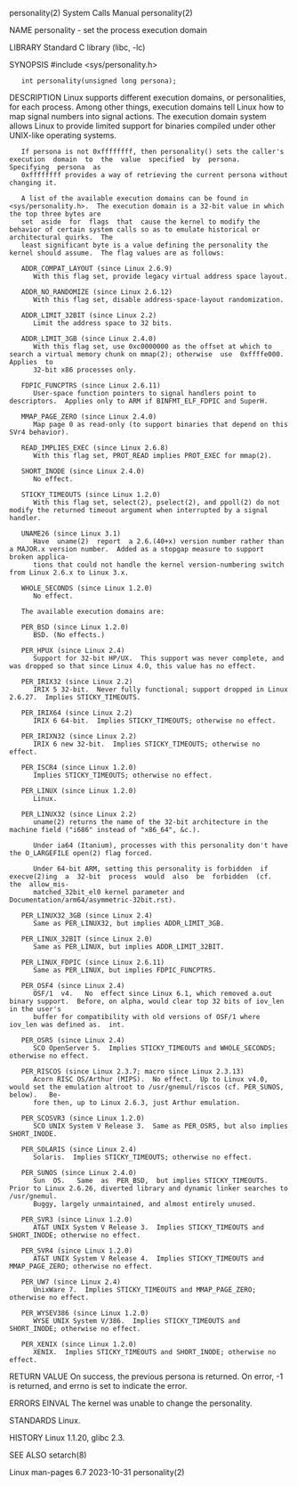 personality(2)							      System Calls Manual							personality(2)

NAME
       personality - set the process execution domain

LIBRARY
       Standard C library (libc, -lc)

SYNOPSIS
       #include <sys/personality.h>

       int personality(unsigned long persona);

DESCRIPTION
       Linux  supports	different  execution  domains, or personalities, for each process.  Among other things, execution domains tell Linux how to map signal
       numbers into signal actions.  The execution domain system allows Linux to provide limited support for binaries compiled under other UNIX-like operating
       systems.

       If persona is not 0xffffffff, then personality() sets the caller's execution  domain  to	 the  value  specified	by  persona.   Specifying  persona  as
       0xffffffff provides a way of retrieving the current persona without changing it.

       A list of the available execution domains can be found in <sys/personality.h>.  The execution domain is a 32-bit value in which the top three bytes are
       set  aside  for	flags  that  cause the kernel to modify the behavior of certain system calls so as to emulate historical or architectural quirks.  The
       least significant byte is a value defining the personality the kernel should assume.  The flag values are as follows:

       ADDR_COMPAT_LAYOUT (since Linux 2.6.9)
	      With this flag set, provide legacy virtual address space layout.

       ADDR_NO_RANDOMIZE (since Linux 2.6.12)
	      With this flag set, disable address-space-layout randomization.

       ADDR_LIMIT_32BIT (since Linux 2.2)
	      Limit the address space to 32 bits.

       ADDR_LIMIT_3GB (since Linux 2.4.0)
	      With this flag set, use 0xc0000000 as the offset at which to search a virtual memory chunk on mmap(2); otherwise	use  0xffffe000.   Applies  to
	      32-bit x86 processes only.

       FDPIC_FUNCPTRS (since Linux 2.6.11)
	      User-space function pointers to signal handlers point to descriptors.  Applies only to ARM if BINFMT_ELF_FDPIC and SuperH.

       MMAP_PAGE_ZERO (since Linux 2.4.0)
	      Map page 0 as read-only (to support binaries that depend on this SVr4 behavior).

       READ_IMPLIES_EXEC (since Linux 2.6.8)
	      With this flag set, PROT_READ implies PROT_EXEC for mmap(2).

       SHORT_INODE (since Linux 2.4.0)
	      No effect.

       STICKY_TIMEOUTS (since Linux 1.2.0)
	      With this flag set, select(2), pselect(2), and ppoll(2) do not modify the returned timeout argument when interrupted by a signal handler.

       UNAME26 (since Linux 3.1)
	      Have  uname(2)  report  a 2.6.(40+x) version number rather than a MAJOR.x version number.	 Added as a stopgap measure to support broken applica‐
	      tions that could not handle the kernel version-numbering switch from Linux 2.6.x to Linux 3.x.

       WHOLE_SECONDS (since Linux 1.2.0)
	      No effect.

       The available execution domains are:

       PER_BSD (since Linux 1.2.0)
	      BSD. (No effects.)

       PER_HPUX (since Linux 2.4)
	      Support for 32-bit HP/UX.	 This support was never complete, and was dropped so that since Linux 4.0, this value has no effect.

       PER_IRIX32 (since Linux 2.2)
	      IRIX 5 32-bit.  Never fully functional; support dropped in Linux 2.6.27.	Implies STICKY_TIMEOUTS.

       PER_IRIX64 (since Linux 2.2)
	      IRIX 6 64-bit.  Implies STICKY_TIMEOUTS; otherwise no effect.

       PER_IRIXN32 (since Linux 2.2)
	      IRIX 6 new 32-bit.  Implies STICKY_TIMEOUTS; otherwise no effect.

       PER_ISCR4 (since Linux 1.2.0)
	      Implies STICKY_TIMEOUTS; otherwise no effect.

       PER_LINUX (since Linux 1.2.0)
	      Linux.

       PER_LINUX32 (since Linux 2.2)
	      uname(2) returns the name of the 32-bit architecture in the machine field ("i686" instead of "x86_64", &c.).

	      Under ia64 (Itanium), processes with this personality don't have the O_LARGEFILE open(2) flag forced.

	      Under 64-bit ARM, setting this personality is forbidden  if  execve(2)ing	 a  32-bit  process  would  also  be  forbidden	 (cf.  the  allow_mis‐
	      matched_32bit_el0 kernel parameter and Documentation/arm64/asymmetric-32bit.rst).

       PER_LINUX32_3GB (since Linux 2.4)
	      Same as PER_LINUX32, but implies ADDR_LIMIT_3GB.

       PER_LINUX_32BIT (since Linux 2.0)
	      Same as PER_LINUX, but implies ADDR_LIMIT_32BIT.

       PER_LINUX_FDPIC (since Linux 2.6.11)
	      Same as PER_LINUX, but implies FDPIC_FUNCPTRS.

       PER_OSF4 (since Linux 2.4)
	      OSF/1  v4.   No  effect since Linux 6.1, which removed a.out binary support.  Before, on alpha, would clear top 32 bits of iov_len in the user's
	      buffer for compatibility with old versions of OSF/1 where iov_len was defined as.	 int.

       PER_OSR5 (since Linux 2.4)
	      SCO OpenServer 5.	 Implies STICKY_TIMEOUTS and WHOLE_SECONDS; otherwise no effect.

       PER_RISCOS (since Linux 2.3.7; macro since Linux 2.3.13)
	      Acorn RISC OS/Arthur (MIPS).  No effect.	Up to Linux v4.0, would set the emulation altroot to /usr/gnemul/riscos (cf. PER_SUNOS,	 below).   Be‐
	      fore then, up to Linux 2.6.3, just Arthur emulation.

       PER_SCOSVR3 (since Linux 1.2.0)
	      SCO UNIX System V Release 3.  Same as PER_OSR5, but also implies SHORT_INODE.

       PER_SOLARIS (since Linux 2.4)
	      Solaris.	Implies STICKY_TIMEOUTS; otherwise no effect.

       PER_SUNOS (since Linux 2.4.0)
	      Sun  OS.	 Same  as  PER_BSD,  but implies STICKY_TIMEOUTS.  Prior to Linux 2.6.26, diverted library and dynamic linker searches to /usr/gnemul.
	      Buggy, largely unmaintained, and almost entirely unused.

       PER_SVR3 (since Linux 1.2.0)
	      AT&T UNIX System V Release 3.  Implies STICKY_TIMEOUTS and SHORT_INODE; otherwise no effect.

       PER_SVR4 (since Linux 1.2.0)
	      AT&T UNIX System V Release 4.  Implies STICKY_TIMEOUTS and MMAP_PAGE_ZERO; otherwise no effect.

       PER_UW7 (since Linux 2.4)
	      UnixWare 7.  Implies STICKY_TIMEOUTS and MMAP_PAGE_ZERO; otherwise no effect.

       PER_WYSEV386 (since Linux 1.2.0)
	      WYSE UNIX System V/386.  Implies STICKY_TIMEOUTS and SHORT_INODE; otherwise no effect.

       PER_XENIX (since Linux 1.2.0)
	      XENIX.  Implies STICKY_TIMEOUTS and SHORT_INODE; otherwise no effect.

RETURN VALUE
       On success, the previous persona is returned.  On error, -1 is returned, and errno is set to indicate the error.

ERRORS
       EINVAL The kernel was unable to change the personality.

STANDARDS
       Linux.

HISTORY
       Linux 1.1.20, glibc 2.3.

SEE ALSO
       setarch(8)

Linux man-pages 6.7							  2023-10-31								personality(2)
